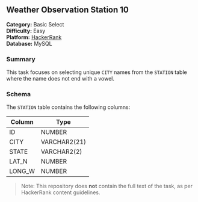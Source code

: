 ## Weather Observation Station 10

**Category:** Basic Select  
**Difficulty:** Easy  
**Platform:** [HackerRank](https://www.hackerrank.com/challenges/weather-observation-station-10/problem)  
**Database:** MySQL

### Summary

This task focuses on selecting unique `CITY` names from the `STATION` table where the name does not end with a vowel.

### Schema

The `STATION` table contains the following columns:

| Column  | Type           |
|---------|----------------|
| ID      | NUMBER         |
| CITY    | VARCHAR2(21)   |
| STATE   | VARCHAR2(2)    |
| LAT_N   | NUMBER         |
| LONG_W  | NUMBER         |

> Note: This repository does **not** contain the full text of the task, as per HackerRank content guidelines.